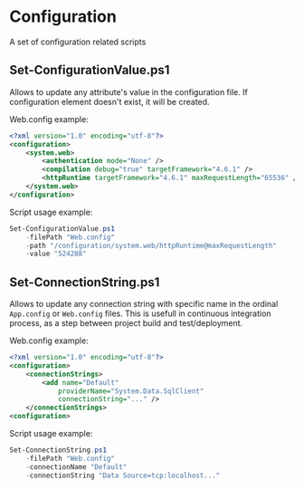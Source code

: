 # Configuration

A set of configuration related scripts

## Set-ConfigurationValue.ps1

Allows to update any attribute's value in the configuration file. If configuration element doesn't exist, it will be created.

Web.config example:

```xml
<?xml version="1.0" encoding="utf-8"?>
<configuration>
    <system.web>
        <authentication mode="None" />
        <compilation debug="true" targetFramework="4.6.1" />
        <httpRuntime targetFramework="4.6.1" maxRequestLength="65536" />
    </system.web>
</configuration>
```

Script usage example:

```powershell
Set-ConfigurationValue.ps1
    -filePath "Web.config"
    -path "/configuration/system.web/httpRuntime@maxRequestLength"
    -value "524288"
```

## Set-ConnectionString.ps1

Allows to update any connection string with specific name in the ordinal `App.config` or `Web.config` files. This is usefull in continuous integration process, as a step between project build and test/deployment.

Web.config example:

```xml
<?xml version="1.0" encoding="utf-8"?>
<configuration>
    <connectionStrings>
        <add name="Default"
            providerName="System.Data.SqlClient"
            connectionString="..." />
    </connectionStrings>
<configuration>
```

Script usage example:

```powershell
Set-ConnectionString.ps1
    -filePath "Web.config"
    -connectionName "Default"
    -connectionString "Data Source=tcp:localhost..."
```